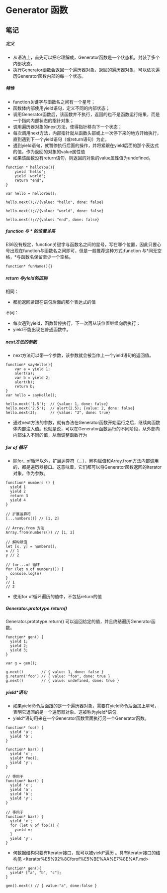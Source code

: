 # Generator 函数

## 笔记

##### 定义

- 从语法上，首先可以把它理解成，Generator函数是一个状态机，封装了多个内部状态。
- 执行Generator函数会返回一个遍历器对象，返回的遍历器对象，可以依次遍历Generator函数内部的每一个状态。

##### 特性

- function关键字与函数名之间有一个星号；
- 函数体内部使用yield语句，定义不同的内部状态；
- 调用Generator函数后，该函数并不执行，返回的也不是函数运行结果，而是一个指向内部状态的指针对象；
- 调用遍历器对象的next方法，使得指针移向下一个状态；
- 每次调用next方法，内部指针就从函数头部或上一次停下来的地方开始执行，直到遇到下一个yield语句（或return语句）为止。
- 遇到yield语句，就暂停执行后面的操作，并将紧跟在yield后面的那个表达式的值，作为返回的对象的value属性值
- 如果该函数没有return语句，则返回的对象的value属性值为undefined。

```
function * helloYou(){
    yield 'hello';
    yield 'world';
    return "end";
}

var hello = helloYou();

hello.next();//{value: "hello", done: false}

hello.next();//{value: "world", done: false}

hello.next();//{value: "end", done: false}
```

##### function 与 \* 的位置关系
ES6没有规定，function关键字与函数名之间的星号，写在哪个位置，因此只要心号出现在function与函数名之间即可，但是一般推荐这种方式:function 与\*间无空格，\*与函数名保留至少一个空格。
```
function* funName(){}
```

##### return 与yield的区别
相同：

- 都能返回紧跟在语句后面的那个表达式的值

不同：

- 每次遇到yield，函数暂停执行，下一次再从该位置继续向后执行；
- yield不能出现在普通函数中。

##### next方法的参数

- next方法可以带一个参数，该参数就会被当作上一个yield语句的返回值。
```
function* sayHello(){
    var a = yield 1;
    alert(a);
    var b = yield 2;
    alert(b);
    return b;
}
var hello = sayHello();

hello.next('1.5');  // {value: 1, done: false}
hello.next('2.5');  // alert(2.5); {value: 2, done: false}
hello.next(3);      // {value: "3", done: true}
```

- 通过next方法的参数，就有办法在Generator函数开始运行之后，继续向函数体内部注入值。也就是说，可以在Generator函数运行的不同阶段，从外部向内部注入不同的值，从而调整函数行为

##### for of 循环
- 除for...of循环以外，扩展运算符（...）、解构赋值和Array.from方法内部调用的，都是遍历器接口。这意味着，它们都可以将Generator函数返回的Iterator对象，作为参数。
```
function* numbers () {
  yield 1
  yield 2
  return 3
  yield 4
}

// 扩展运算符
[...numbers()] // [1, 2]

// Array.from 方法
Array.from(numbers()) // [1, 2]

// 解构赋值
let [x, y] = numbers();
x // 1
y // 2

// for...of 循环
for (let n of numbers()) {
  console.log(n)
}
// 1
// 2
```

- 使用for of循环遍历的值中，不包括return的值

##### Generator.prototype.return()
 Generator.prototype.return() 可以返回给定的值，并且终结遍历Generator函数。
```
function* gen() {
  yield 1;
  yield 2;
  yield 3;
}

var g = gen();

g.next()        // { value: 1, done: false }
g.return('foo') // { value: "foo", done: true }
g.next()        // { value: undefined, done: true }
```

##### yield*语句
- 如果yield命令后面跟的是一个遍历器对象，需要在yield命令后面加上星号，表明它返回的是一个遍历器对象。这被称为yield*语句.
- yield*语句用来在一个Generator函数里面执行另一个Generator函数。
```
function* foo() {
  yield 'a';
  yield 'b';
}

function* bar() {
  yield 'x';
  yield* foo();
  yield 'y';
}

// 等同于
function* bar() {
  yield 'x';
  yield 'a';
  yield 'b';
  yield 'y';
}

// 等同于
function* bar() {
  yield 'x';
  for (let v of foo()) {
    yield v;
  }
  yield 'y';
}
```

- 何数据结构只要有Iterator接口，就可以被yield*遍历 。具有iterator接口的结构见 <Iterator%E5%92%8Cforof%E5%BE%AA%E7%8E%AF.md>
```
function* gen(){
  yield* ["a", "b", "c"];
}

gen().next() // { value:"a", done:false }
```
